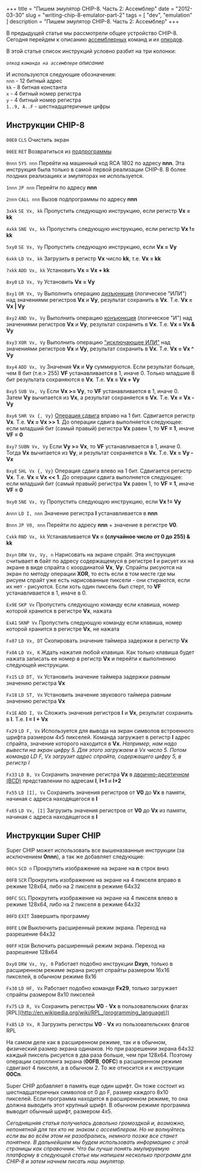 +++
title = "Пишем эмулятор CHIP-8. Часть 2: Ассемблер"
date = "2012-03-30"
slug = "writing-chip-8-emulator-part-2"
tags = [ "dev", "emulation" ]
description = "Пишем эмулятор CHIP-8. Часть 2: Ассемблер"
+++

В предыдущей статье мы рассмотрели общее устройство CHIP-8. Сегодня перейдем к описанию [ассемблерных](http://ru.wikipedia.org/wiki/Язык_ассемблера) команд и их [опкодов](http://ru.wikipedia.org/wiki/Код_операции).

В этой статье список инструкций условно разбит на три колонки:

*`опкод`    `команда на ассемблере`    описание*

И используются следующие обозначения:  
`nnn` - 12 битный адрес  
`kk` - 8 битная константа  
`x` -  4 битный номер регистра  
`y` - 4 битный номер регистра  
`1..9, A..F` - шестнадцатеричные цифры  

## Инструкции CHIP-8

`00E0`   `CLS`    Очистить экран

`00EE`   `RET`    Возвратиться из [подпрограммы](http://ru.wikipedia.org/wiki/Подпрограмма)

`0nnn`    `SYS nnn`    Перейти на машинный код RCA 1802 по адресу **nnn**. Эта инструкция была только в самой первой реализации CHIP-8. В более поздних реализациях и эмуляторах не используется.
<!--more-->
`1nnn`    `JP nnn`    Перейти по адресу **nnn**

`2nnn`    `CALL nnn`    Вызов подпрограммы по адресу **nnn**

`3xkk`    `SE Vx, kk`    Пропустить следующую инструкцию, если регистр **Vx = kk**

`4xkk`    `SNE Vx, kk`    Пропустить следующую инструкцию, если регистр **Vx != kk**

`5xy0`    `SE Vx, Vy`    Пропустить следующую инструкцию, если **Vx = Vy**

`6xkk`    `LD Vx, kk`    Загрузить в регистр **Vx** число **kk**, т.е. **Vx = kk**

`7xkk`    `ADD Vx, kk`    Установить **Vx = Vx + kk**

`8xy0`    `LD Vx, Vy`    Установить **Vx = Vy**

`8xy1`    `OR Vx, Vy`     Выполнить операцию [дизъюнкция](http://ru.wikipedia.org/wiki/Дизъюнкция) (логическое "ИЛИ") над значениями регистров **Vx** и **Vy**, результат сохранить в **Vx**. Т.е. **Vx = Vx | Vy**

`8xy2`    `AND Vx, Vy`     Выполнить операцию [конъюнкция](http://ru.wikipedia.org/wiki/Конъюнкция) (логическое "И") над значениями регистров **Vx** и **Vy**, результат сохранить в **Vx**. Т.е. **Vx = Vx & Vy**

`8xy3`    `XOR Vx, Vy`     Выполнить операцию ["исключающее ИЛИ"](http://ru.wikipedia.org/wiki/Строгая_дизъюнкция) над значениями регистров **Vx** и **Vy**, результат сохранить в **Vx**. Т.е. **Vx = Vx ^ Vy**

`8xy4`    `ADD Vx, Vy`    Значения **Vx** и **Vy** суммируются. Если результат больше, чем 8 бит (т.е.> 255) **VF** устанавливается в 1, иначе 0. Только младшие 8 бит результата сохраняются в **Vx**. Т.е. **Vx = Vx + Vy**

`8xy5`    `SUB Vx, Vy`    Если **Vx >= Vy**, то **VF** устанавливается в 1, иначе 0. Затем **Vy** вычитается из **Vx**, а результат сохраняется в **Vx**. Т.е. **Vx = Vx - Vy**

`8xy6`    `SHR Vx {, Vy}`    [Операция сдвига](http://ru.wikipedia.org/wiki/Битовый_сдвиг) вправо на 1 бит. Сдвигается регистр **Vx**. Т.е. **Vx = Vx >> 1**. До операции сдвига выполняется следующее: если младший бит (самый правый) регистра **Vx** равен 1, то **VF = 1**, иначе **VF = 0**

`8xy7`    `SUBN Vx, Vy`    Если **Vy >= Vx**, то **VF** устанавливается в 1, иначе 0. Тогда **Vx** вычитается из **Vy**, и результат сохраняется в **Vx**. Т.е. **Vx = Vy - Vx**

`8xyE`    `SHL Vx {, Vy}`    Операция сдвига влево на 1 бит. Сдвигается регистр **Vx**. Т.е. **Vx = Vx << 1**. До операции сдвига выполняется следующее: если младший бит (самый правый) регистра **Vx** равен 1, то **VF = 1**, иначе **VF = 0**

`9xy0`    `SNE Vx, Vy`    Пропустить следующую инструкцию, если **Vx != Vy**

`Annn`    `LD I, nnn`    Значение регистра **I** устанавливается в **nnn**

`Bnnn`    `JP V0, nnn`    Перейти по адресу **nnn** + значение в регистре **V0**.

`Cxkk`    `RND Vx, kk`    Устанавливается **Vx =  (случайное число от 0 до 255) & kk**

`Dxyn`    `DRW Vx, Vy, n`    Нарисовать на экране спрайт. Эта инструкция считывает **n** байт по адресу содержащемуся в регистре **I** и рисует их на экране в виде спрайта c координатой **Vx**, **Vy**. Спрайты рисуются на экран по методу операции **XOR**, то есть если в том месте где мы рисуем спрайт уже есть нарисованные пиксели - они стираются, если их нет - рисуются. Если хоть один пиксель был стерт, то **VF** устанавливается в 1, иначе в 0.

`Ex9E`    `SKP Vx`    Пропустить следующую команду если клавиша, номер которой хранится в регистре **Vx**, нажата

`ExA1`    `SKNP Vx`    Пропустить следующую команду если клавиша, номер которой хранится в регистре **Vx**, не нажата

`Fx07`    `LD Vx, DT`    Скопировать значение таймера задержки в регистр **Vx**

`Fx0A`   `LD Vx, K`    Ждать нажатия любой клавиши. Как только клавиша будет нажата записать ее номер в регистр **Vx** и перейти к выполнению следующей инструкции.

`Fx15`    `LD DT, Vx`    Установить значение таймера задержки равным значению регистра **Vx**

`Fx18`    `LD ST, Vx`    Установить значение звукового таймера равным значению регистра **Vx**

`Fx1E`    `ADD I, Vx`    Сложить значения регистров **I** и **Vx**, результат сохранить в **I**. Т.е. **I = I + Vx**

`Fx29`    `LD F, Vx`    Используется для вывода на экран символов встроенного шрифта размером 4x5 пикселей. Команда загружает в регистр **I** адрес спрайта, значение которого находится в **Vx**. *Например, нам надо вывести на экран цифру 5. Для этого загружаем в Vx число 5. Потом команда LD F, Vx загрузит адрес спрайта, содержащего цифру 5, в регистр I*

`Fx33`    `LD B, Vx`   Сохранить значение регистра **Vx** в [двоично-десятичном (BCD)](http://ru.wikipedia.org/wiki/Двоично-десятичный_код) представлении по адресам **I**, **I+1** и **I+2**

`Fx55`    `LD [I], Vx`    Сохранить значения регистров от **V0** до **Vx** в памяти, начиная с адреса находящегося в **I**

`Fx65`    `LD Vx, [I]`    Загрузить значения регистров от **V0** до **Vx** из памяти, начиная с адреса находящегося в **I**

## Инструкции Super CHIP

Super CHIP может использовать все вышеназванные инструкции (за исключением **0nnn**), а так же добавляет следующие:

`00Cn`    `SCD n`    Прокрутить изображение на экране на **n** строк вниз

`00FB`    `SCR`    Прокрутить изображение на экране на 4 пикселя вправо в режиме 128x64, либо на 2 пикселя в режиме 64x32

`00FC`    `SCL`    Прокрутить изображение на экране на 4 пикселя влево в режиме 128x64, либо на 2 пикселя в режиме 64x32

`00FD`    `EXIT`    Завершить программу

`00FE`   `LOW`    Выключить расширенный режим экрана. Переход на разрешение 64x32

`00FF`    `HIGH`    Включить расширенный режим экрана. Переход на разрешение 128x64

`Dxy0`    `DRW Vx, Vy, 0`    Работает подобно инструкции **Dxyn**, только в расширенном режиме экрана рисует спрайты размером 16x16 пикселей, в обычном режиме 8x16

`Fx30`    `LD HF, Vx`    Работает подобно команде **Fx29**, только загружает спрайты размером 8x10 пикселей

`Fx75`    `LD R, Vx`    Сохранить регистры **V0** - **Vx** в пользовательских флагах [RPL](http://en.wikipedia.org/wiki/RPL_(programming_language\))

`Fx85`    `LD Vx, R`    Загрузить регистры **V0** - **Vx** из пользовательских флагов RPL

На самом деле как в расширенном режиме, так и в обычном, физический размер экрана одинаков. Но при разрешении экрана 64x32 каждый пиксель рисуется в два раза больше, чем при 128x64. Поэтому операции скроллинга экрана (**00FB**, **00FC**) в расширенном режиме сдвигают 4 пикселя,  а в обычном 2. То же относится и к инструкции **00Cn**.

Super CHIP добавляет в память еще один шрифт. Он тоже состоит из шестнадцатеричных символов от 0 до F, размер каждого 8x10 пикселей. Если программа находится в расширенном режиме, то она должна выводить этот крупный шрифт. В обычном режиме программа выводит обычный шрифт, размером 4x5.

*Сегодняшняя статья получилась довольно громоздкой и, возможно, непонятной для тех кто не знаком с ассемблером. Но не волнуйтесь если вы во всём этом не разобрались, немного позже все станет понятнее.
В дальнейшем мы будем использовать информацию с этой страницы как справочник. Что бы лучше понять эмулируемую платформу в следующей статье мы напишем несколько программ для CHIP-8 и затем начнем писать наш эмулятор.*
